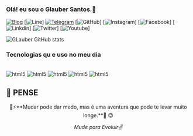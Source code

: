 
### Olá! eu sou o Glauber Santos.👋

[![Blog](https://img.shields.io/badge/Blogger-FF5722?style=for-the-badge&logo=blogger&logoColor=white)](https://http://gabriellysemijoias.blogspot.com/)
[![Line](https://img.shields.io/badge/Line-00C300?style=for-the-badge&logo=line&logoColor=white)]
[![Telegram](
https://img.shields.io/badge/Telegram-2CA5E0?style=for-the-badge&logo=telegram&logoColor=white)](https://t.me/GlawberSantos)
[![GitHub](https://img.shields.io/badge/GitHub-100000?style=for-the-badge&logo=github&logoColor=white)]
[![Instagram](https://img.shields.io/badge/Instagram-E4405F?style=for-the-badge&logo=instagram&logoColor=white)]
[![Facebook](https://img.shields.io/badge/Facebook-1877F2?style=for-the-badge&logo=facebook&logoColor=white)]
[![Linkdin](https://img.shields.io/badge/LinkedIn-0077B5?style=for-the-badge&logo=linkedin&logoColor=white)]
[![Twitter](https://img.shields.io/badge/Twitter-1DA1F2?style=for-the-badge&logo=twitter&logoColor=white)]
[![Youtube](https://img.shields.io/badge/YouTube-FF0000?style=for-the-badge&logo=youtube&logoColor=white)]

![GLauber GitHub stats](https://github-readme-stats.vercel.app/api?username=GlawberSantos&show_icons=true&theme=radical)


### Tecnologias qu e uso no meu dia

<div Style="display: inline_block"><br/>
    <img align="center" alt="html5" src="https://img.shields.io/badge/HTML5-E34F26?style=for-the-badge&logo=html5&logoColor=white"/>
    <img align="center" alt="html5" src="https://img.shields.io/badge/CSS3-1572B6?style=for-the-badge&logo=css3&logoColor=white"/>
    <img align="center" alt="html5" src="https://img.shields.io/badge/JavaScript-F7DF1E?style=for-the-badge&logo=javascript&logoColor=black"/>
    <img align="center" alt="html5" src="https://img.shields.io/badge/Node.js-43853D?style=for-the-badge&logo=node.js&logoColor=white"/>
    <img align="center" alt="html5" src="https://img.shields.io/badge/TypeScript-007ACC?style=for-the-badge&logo=typescript&logoColor=white"/>
    
</div>

## :dart: PENSE ##
<p align="center">💪⚡**Mudar pode dar medo, mas é uma aventura que pode te levar muito longe.**🚀 😉</p>


<p align="center">
<i>Mude para Evoluir✌️</i>
</p>

